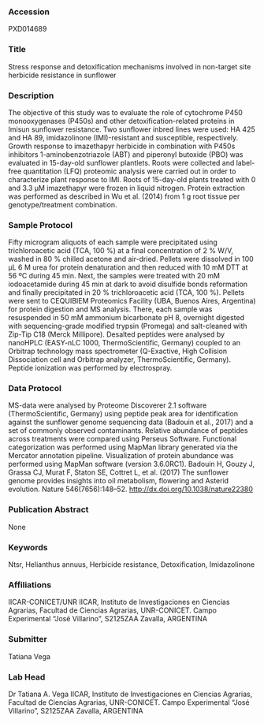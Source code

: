 ### Accession
PXD014689

### Title
Stress response and detoxification mechanisms involved in non-target site herbicide resistance in sunflower

### Description
The objective of this study was to evaluate the role of cytochrome P450 monooxygenases (P450s) and other detoxification-related proteins in Imisun sunflower resistance.  Two sunflower inbred lines were used: HA 425 and HA 89, imidazolinone (IMI)-resistant and susceptible, respectively. Growth response to imazethapyr herbicide in combination with P450s inhibitors 1-aminobenzotriazole (ABT) and piperonyl butoxide (PBO) was evaluated in 15-day-old sunflower plantlets. Roots were collected and label-free quantitation (LFQ) proteomic analysis were carried out in order to characterize plant response to IMI. Roots of 15-day-old plants treated with 0 and 3.3 µM imazethapyr were frozen in liquid nitrogen. Protein extraction was performed as described in Wu et al. (2014) from 1 g root tissue per genotype/treatment combination.

### Sample Protocol
Fifty microgram aliquots of each sample were precipitated using trichloroacetic acid (TCA, 100 %) at a final concentration of 2 % W/V, washed in 80 % chilled acetone and air-dried. Pellets were dissolved in 100 µL 6 M urea for protein denaturation and then reduced with 10 mM DTT at 56 ºC during 45 min. Next, the samples were treated with 20 mM iodoacetamide during 45 min at dark to avoid disulfide bonds reformation and finally precipitated in 20 % trichloroacetic acid (TCA, 100 %). Pellets were sent to CEQUIBIEM Proteomics Facility (UBA, Buenos Aires, Argentina) for protein digestion and MS analysis. There, each sample was resuspended in 50 mM ammonium bicarbonate pH 8, overnight digested with sequencing-grade modified trypsin (Promega) and salt-cleaned with Zip-Tip C18 (Merck Millipore). Desalted peptides were analysed by nanoHPLC (EASY-nLC 1000, ThermoScientific, Germany) coupled to an Orbitrap technology mass spectrometer (Q-Exactive, High Collision Dissociation cell and Orbitrap analyzer, ThermoScientific, Germany). Peptide ionization was performed by electrospray.

### Data Protocol
MS-data were analysed by Proteome Discoverer 2.1 software (ThermoScientific, Germany) using peptide peak area for identification against the sunflower genome sequencing data (Badouin et al., 2017) and a set of commonly observed contaminants. Relative abundance of peptides across treatments were compared using Perseus Software. Functional categorization was performed using MapMan library generated via the Mercator annotation pipeline. Visualization of protein abundance was performed using MapMan software (version 3.6.0RC1).   Badouin H, Gouzy J, Grassa CJ, Murat F, Staton SE, Cottret L, et al. (2017) The sunflower genome provides insights into oil metabolism, flowering and Asterid evolution. Nature 546(7656):148–52. http://dx.doi.org/10.1038/nature22380

### Publication Abstract
None

### Keywords
Ntsr, Helianthus annuus, Herbicide resistance, Detoxification, Imidazolinone

### Affiliations
IICAR-CONICET/UNR
IICAR, Instituto de Investigaciones en Ciencias Agrarias, Facultad de Ciencias Agrarias, UNR-CONICET. Campo Experimental “José Villarino”, S2125ZAA Zavalla, ARGENTINA

### Submitter
Tatiana Vega

### Lab Head
Dr Tatiana A. Vega
IICAR, Instituto de Investigaciones en Ciencias Agrarias, Facultad de Ciencias Agrarias, UNR-CONICET. Campo Experimental “José Villarino”, S2125ZAA Zavalla, ARGENTINA


